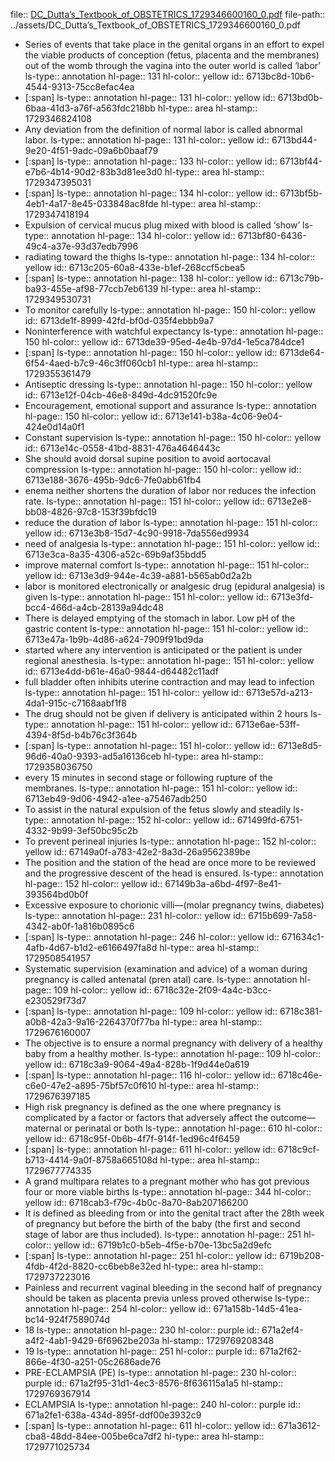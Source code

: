 file:: [DC_Dutta’s_Textbook_of_OBSTETRICS_1729346600160_0.pdf](../assets/DC_Dutta’s_Textbook_of_OBSTETRICS_1729346600160_0.pdf)
file-path:: ../assets/DC_Dutta’s_Textbook_of_OBSTETRICS_1729346600160_0.pdf

- Series of events that take place in the genital organs in an effort to expel the viable products of conception (fetus, placenta and the membranes) out of the womb through the vagina into the outer world is called ‘labor’
  ls-type:: annotation
  hl-page:: 131
  hl-color:: yellow
  id:: 6713bc8d-10b6-4544-9313-75cc8efac4ea
- [:span]
  ls-type:: annotation
  hl-page:: 131
  hl-color:: yellow
  id:: 6713bd0b-6baa-41d3-a76f-a563fdc218bb
  hl-type:: area
  hl-stamp:: 1729346824108
- Any deviation from the definition of normal labor is called abnormal labor.
  ls-type:: annotation
  hl-page:: 131
  hl-color:: yellow
  id:: 6713bd44-9e20-4f51-9adc-09a6b0baaf79
- [:span]
  ls-type:: annotation
  hl-page:: 133
  hl-color:: yellow
  id:: 6713bf44-e7b6-4b14-90d2-83b3d81ee3d0
  hl-type:: area
  hl-stamp:: 1729347395031
- [:span]
  ls-type:: annotation
  hl-page:: 134
  hl-color:: yellow
  id:: 6713bf5b-4eb1-4a17-8e45-033848ac8fde
  hl-type:: area
  hl-stamp:: 1729347418194
- Expulsion of cervical mucus plug mixed with blood is called ‘show’
  ls-type:: annotation
  hl-page:: 134
  hl-color:: yellow
  id:: 6713bf80-6436-49c4-a37e-93d37edb7996
- radiating toward the thighs
  ls-type:: annotation
  hl-page:: 134
  hl-color:: yellow
  id:: 6713c205-60a8-433e-b1ef-268ccf5cbea5
- [:span]
  ls-type:: annotation
  hl-page:: 138
  hl-color:: yellow
  id:: 6713c79b-ba93-455e-af98-77ccb7eb6139
  hl-type:: area
  hl-stamp:: 1729349530731
- To monitor carefully
  ls-type:: annotation
  hl-page:: 150
  hl-color:: yellow
  id:: 6713de1f-8999-42fd-bf0d-035f4ebbb9a7
- Noninterference with watchful expectancy
  ls-type:: annotation
  hl-page:: 150
  hl-color:: yellow
  id:: 6713de39-95ed-4e4b-97d4-1e5ca784dce1
- [:span]
  ls-type:: annotation
  hl-page:: 150
  hl-color:: yellow
  id:: 6713de64-6f54-4aed-b7c9-46c3ff060cb1
  hl-type:: area
  hl-stamp:: 1729355361479
- Antiseptic dressing
  ls-type:: annotation
  hl-page:: 150
  hl-color:: yellow
  id:: 6713e12f-04cb-46e8-849d-4dc91520fc9e
- Encouragement, emotional support and assurance
  ls-type:: annotation
  hl-page:: 150
  hl-color:: yellow
  id:: 6713e141-b38a-4c06-9e04-424e0d14a0f1
- Constant supervision
  ls-type:: annotation
  hl-page:: 150
  hl-color:: yellow
  id:: 6713e14c-0558-41bd-8831-476a4646443c
- She should avoid dorsal supine position to avoid aortocaval compression
  ls-type:: annotation
  hl-page:: 150
  hl-color:: yellow
  id:: 6713e188-3676-495b-9dc6-7fe0abb61fb4
- enema neither shortens the duration of labor nor reduces the infection rate.
  ls-type:: annotation
  hl-page:: 151
  hl-color:: yellow
  id:: 6713e2e8-bb08-4826-97c8-153f39bfdc19
- reduce the duration of labor
  ls-type:: annotation
  hl-page:: 151
  hl-color:: yellow
  id:: 6713e3b8-15d7-4c90-9918-7da556ed9934
- need of analgesia
  ls-type:: annotation
  hl-page:: 151
  hl-color:: yellow
  id:: 6713e3ca-8a35-4306-a52c-69b9af35bdd5
- improve maternal comfort
  ls-type:: annotation
  hl-page:: 151
  hl-color:: yellow
  id:: 6713e3d9-944e-4c39-a881-b565ab0d2a2b
- labor is monitored electronically or analgesic drug (epidural analgesia) is given
  ls-type:: annotation
  hl-page:: 151
  hl-color:: yellow
  id:: 6713e3fd-bcc4-466d-a4cb-28139a94dc48
- There is delayed emptying of the stomach in labor. Low pH of the gastric content
  ls-type:: annotation
  hl-page:: 151
  hl-color:: yellow
  id:: 6713e47a-1b9b-4d86-a624-7909f91bd9da
- started where any intervention is anticipated or the patient is under regional anesthesia.
  ls-type:: annotation
  hl-page:: 151
  hl-color:: yellow
  id:: 6713e4dd-b61e-46a0-9844-d64482c11adf
- full bladder often inhibits uterine contraction and may lead to infection
  ls-type:: annotation
  hl-page:: 151
  hl-color:: yellow
  id:: 6713e57d-a213-4da1-915c-c7168aabf1f8
- The drug should not be given if delivery is anticipated within 2 hours
  ls-type:: annotation
  hl-page:: 151
  hl-color:: yellow
  id:: 6713e6ae-53ff-4394-8f5d-b4b76c3f364b
- [:span]
  ls-type:: annotation
  hl-page:: 151
  hl-color:: yellow
  id:: 6713e8d5-96d6-40a0-9393-ad5a16136ceb
  hl-type:: area
  hl-stamp:: 1729358036750
- every 15 minutes in second stage or following rupture of the membranes.
  ls-type:: annotation
  hl-page:: 151
  hl-color:: yellow
  id:: 6713eb49-9d06-4942-a1ee-a75467adb250
- To assist in the natural expulsion of the fetus slowly and steadily
  ls-type:: annotation
  hl-page:: 152
  hl-color:: yellow
  id:: 671499fd-6751-4332-9b99-3ef50bc95c2b
- To prevent perineal injuries
  ls-type:: annotation
  hl-page:: 152
  hl-color:: yellow
  id:: 67149a0f-a783-42e2-8a3d-26a9562389be
- The position and the station of the head are once more to be reviewed and the progressive descent of the head is ensured.
  ls-type:: annotation
  hl-page:: 152
  hl-color:: yellow
  id:: 67149b3a-a6bd-4f97-8e41-393564bd0b0f
- Excessive exposure to chorionic villi—(molar pregnancy twins, diabetes)
  ls-type:: annotation
  hl-page:: 231
  hl-color:: yellow
  id:: 6715b699-7a58-4342-ab0f-1a816b0895c6
- [:span]
  ls-type:: annotation
  hl-page:: 246
  hl-color:: yellow
  id:: 671634c1-4afb-4d67-b1d2-e6166497fa8d
  hl-type:: area
  hl-stamp:: 1729508541957
- Systematic supervision (examination and advice) of a woman during pregnancy is called antenatal (pren atal) care.
  ls-type:: annotation
  hl-page:: 109
  hl-color:: yellow
  id:: 6718c32e-2f09-4a4c-b3cc-e230529f73d7
- [:span]
  ls-type:: annotation
  hl-page:: 109
  hl-color:: yellow
  id:: 6718c381-a0b8-42a3-9a16-2264370f77ba
  hl-type:: area
  hl-stamp:: 1729676160007
- The objective is to ensure a normal pregnancy with delivery of a healthy baby from a healthy mother.
  ls-type:: annotation
  hl-page:: 109
  hl-color:: yellow
  id:: 6718c3a9-9064-49a4-828b-1f9d44e0a619
- [:span]
  ls-type:: annotation
  hl-page:: 116
  hl-color:: yellow
  id:: 6718c46e-c6e0-47e2-a895-75bf57c0f610
  hl-type:: area
  hl-stamp:: 1729676397185
- High risk pregnancy is defined as the one where pregnancy is complicated by a factor or factors that adversely affect the outcome—maternal or perinatal or both
  ls-type:: annotation
  hl-page:: 610
  hl-color:: yellow
  id:: 6718c95f-0b6b-4f7f-914f-1ed96c4f6459
- [:span]
  ls-type:: annotation
  hl-page:: 611
  hl-color:: yellow
  id:: 6718c9cf-b713-4414-9a0f-8758a665108d
  hl-type:: area
  hl-stamp:: 1729677774335
- A grand multipara relates to a pregnant mother who has got previous four or more viable births
  ls-type:: annotation
  hl-page:: 344
  hl-color:: yellow
  id:: 6718cab3-f79c-4b0c-8a70-8ab207166200
- It is defined as bleeding from or into the genital tract after the 28th week of pregnancy but before the birth of the baby (the first and second stage of labor are thus included). 
  ls-type:: annotation
  hl-page:: 251
  hl-color:: yellow
  id:: 6719b1c0-b5eb-4f5e-b70e-13bc5a2d9efc
- [:span]
  ls-type:: annotation
  hl-page:: 251
  hl-color:: yellow
  id:: 6719b208-4fdb-4f2d-8820-cc6beb8e32ed
  hl-type:: area
  hl-stamp:: 1729737223016
- Painless and recurrent vaginal bleeding in the second half of pregnancy should be taken as placenta previa unless proved otherwise
  ls-type:: annotation
  hl-page:: 254
  hl-color:: yellow
  id:: 671a158b-14d5-41ea-bc14-924f7589074d
- 18
  ls-type:: annotation
  hl-page:: 230
  hl-color:: purple
  id:: 671a2ef4-a4f2-4ab1-9429-6f6962be203a
  hl-stamp:: 1729769208348
- 19
  ls-type:: annotation
  hl-page:: 251
  hl-color:: purple
  id:: 671a2f62-866e-4f30-a251-05c2686ade76
- PRE-ECLAMPSIA (PE)
  ls-type:: annotation
  hl-page:: 230
  hl-color:: purple
  id:: 671a2f95-31d1-4ec3-8576-8f636115a1a5
  hl-stamp:: 1729769367914
- ECLAMPSIA
  ls-type:: annotation
  hl-page:: 240
  hl-color:: purple
  id:: 671a2fe1-638a-434d-895f-ddf00e3932c9
- [:span]
  ls-type:: annotation
  hl-page:: 611
  hl-color:: yellow
  id:: 671a3612-cba8-48dd-84ee-005be6ca7df2
  hl-type:: area
  hl-stamp:: 1729771025734